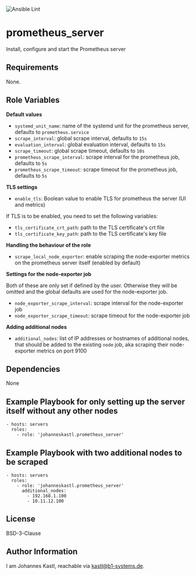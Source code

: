 ![Ansible Lint](https://github.com/johanneskastl/ansible-role-prometheus_server/workflows/Ansible%20Lint/badge.svg)

prometheus_server
=========

Install, configure and start the Prometheus server

Requirements
------------

None.

Role Variables
--------------

**Default values**
- `systemd_unit_name`: name of the systemd unit for the prometheus server, defaults to `prometheus.service`
- `scrape_interval`: global scrape interval, defaults to `15s`
- `evaluation_interval`: global evaluation interval, defaults to `15s`
- `scrape_timeout`: global scrape timeout, defaults to `10s`
- `prometheus_scrape_interval`: scrape interval for the prometheus job, defaults to `5s`
- `prometheus_scrape_timeout`: scrape timeout for the prometheus job, defaults to `5s`

**TLS settings**

- `enable_tls`: Boolean value to enable TLS for prometheus the server (UI and metrics)

If TLS is to be enabled, you need to set the following variables:

- `tls_certificate_crt_path`: path to the TLS certificate's crt file
- `tls_certificate_key_path`: path to the TLS certificate's key file

**Handling the behaviour of the role**
- `scrape_local_node_exporter`: enable scraping the node-exporter metrics on the prometheus server itself (enabled by default)

**Settings for the node-exporter job**

Both of these are only set if defined by the user. Otherwise they will be omitted and the global defaults are used for the node-exporter job.

- `node_exporter_scrape_interval`: scrape interval for the node-exporter job
- `node_exporter_scrape_timeout`: scrape timeout for the node-exporter job

**Adding additional nodes**

- `additional_nodes`: list of IP addresses or hostnames of additional nodes, that should be added to the existing `node` job, aka scraping their node-exporter metrics on port 9100

Dependencies
------------

None

Example Playbook for only setting up the server itself without any other nodes
----------------

    - hosts: servers
      roles:
        - role: 'johanneskastl.prometheus_server'

Example Playbook with two additional nodes to be scraped
----------------

    - hosts: servers
      roles:
        - role: 'johanneskastl.prometheus_server'
          additional_nodes:
            - 192.168.1.100
            - 10.11.12.100

License
-------

BSD-3-Clause

Author Information
------------------

I am Johannes Kastl, reachable via kastl@b1-systems.de.
